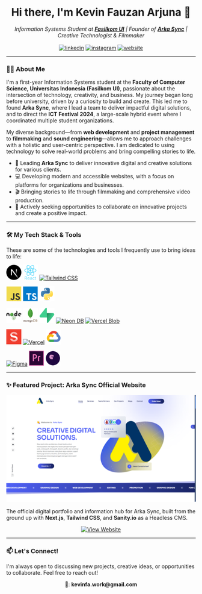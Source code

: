 <h1 align="center">Hi there, I'm Kevin Fauzan Arjuna 👋</h1>

<p align="center">
  <em>Information Systems Student at <strong><a href="https://cs.ui.ac.id/">Fasilkom UI</a></strong> | Founder of <strong><a href="https://www.arkasync.my.id/">Arka Sync</a></strong> | Creative Technologist & Filmmaker</em>
</p>

<p align="center">
  <a href="https://www.linkedin.com/in/kevin-fauzan-arjuna" target="blank"><img align="center" src="https://img.shields.io/badge/LinkedIn-0077B5?style=for-the-badge&logo=linkedin&logoColor=white" alt="linkedin" /></a>
  <a href="https://www.instagram.com/kevinfa__/" target="blank"><img align="center" src="https://img.shields.io/badge/Instagram-E4405F?style=for-the-badge&logo=instagram&logoColor=white" alt="instagram" /></a>
  <a href="https://www.arkasync.my.id/" target="blank"><img align="center" src="https://img.shields.io/badge/Portfolio-5061f7?style=for-the-badge&logo=About.me&logoColor=white" alt="website" /></a>
</p>

---

### 👨‍💻 About Me

I'm a first-year Information Systems student at the **Faculty of Computer Science, Universitas Indonesia (Fasilkom UI)**, passionate about the intersection of technology, creativity, and business. My journey began long before university, driven by a curiosity to build and create. This led me to found **Arka Sync**, where I lead a team to deliver impactful digital solutions, and to direct the **ICT Festival 2024**, a large-scale hybrid event where I coordinated multiple student organizations.

My diverse background—from **web development** and **project management** to **filmmaking** and **sound engineering**—allows me to approach challenges with a holistic and user-centric perspective. I am dedicated to using technology to solve real-world problems and bring compelling stories to life.

- 🚀 Leading **Arka Sync** to deliver innovative digital and creative solutions for various clients.
- 💻 Developing modern and accessible websites, with a focus on platforms for organizations and businesses.
- 🎬 Bringing stories to life through filmmaking and comprehensive video production.
- 🌱 Actively seeking opportunities to collaborate on innovative projects and create a positive impact.

---

### 🛠️ My Tech Stack & Tools

These are some of the technologies and tools I frequently use to bring ideas to life:

<p align="left">
  <a href="https://nextjs.org/" target="_blank" rel="noreferrer"><img src="https://raw.githubusercontent.com/devicons/devicon/master/icons/nextjs/nextjs-original.svg" alt="Next.js" width="40" height="40"/></a>
  <a href="https://reactjs.org/" target="_blank" rel="noreferrer"><img src="https://raw.githubusercontent.com/devicons/devicon/master/icons/react/react-original-wordmark.svg" alt="React" width="40" height="40"/></a>
  <a href="https://tailwindcss.com/" target="_blank" rel="noreferrer"><img src="https://www.vectorlogo.zone/logos/tailwindcss/tailwindcss-icon.svg" alt="Tailwind CSS" width="40" height="40"/></a>
  
  <a href="https://www.javascript.com/" target="_blank" rel="noreferrer"><img src="https://raw.githubusercontent.com/devicons/devicon/master/icons/javascript/javascript-original.svg" alt="JavaScript" width="40" height="40"/></a>
  <a href="https://www.typescriptlang.org/" target="_blank" rel="noreferrer"><img src="https://raw.githubusercontent.com/devicons/devicon/master/icons/typescript/typescript-original.svg" alt="TypeScript" width="40" height="40"/></a>
  <a href="https://www.python.org" target="_blank" rel="noreferrer"><img src="https://raw.githubusercontent.com/devicons/devicon/master/icons/python/python-original.svg" alt="Python" width="40" height="40"/></a>
  
  <a href="https://nodejs.org" target="_blank" rel="noreferrer"><img src="https://raw.githubusercontent.com/devicons/devicon/master/icons/nodejs/nodejs-original-wordmark.svg" alt="Node.js" width="40" height="40"/></a>
  <a href="https://www.mongodb.com/" target="_blank" rel="noreferrer"><img src="https://raw.githubusercontent.com/devicons/devicon/master/icons/mongodb/mongodb-original-wordmark.svg" alt="MongoDB" width="40" height="40"/></a>
  <a href="https://supabase.com/" target="_blank" rel="noreferrer"><img src="https://raw.githubusercontent.com/devicons/devicon/master/icons/supabase/supabase-original.svg" alt="Supabase" width="40" height="40"/></a>
  <a href="https://neon.tech/" target="_blank" rel="noreferrer"><img src="https://neon.com/brand/neon-logomark-dark-color.svg" alt="Neon DB" width="40" height="40"/></a>
  <a href="https://vercel.com/storage/blob" target="_blank" rel="noreferrer"><img src="https://www.vectorlogo.zone/logos/vercel/vercel-icon.svg" alt="Vercel Blob" width="40" height="40"/></a>

  <a href="https://www.sanity.io/" target="_blank" rel="noreferrer"><img src="https://raw.githubusercontent.com/devicons/devicon/master/icons/sanity/sanity-original.svg" alt="Sanity.io" width="40" height="40"/></a>
  <a href="https://vercel.com/" target="_blank" rel="noreferrer"><img src="https://www.vectorlogo.zone/logos/vercel/vercel-icon.svg" alt="Vercel" width="40" height="40"/></a>
  <a href="https://www.google.com/script/start/" target="_blank" rel="noreferrer"><img src="https://raw.githubusercontent.com/devicons/devicon/master/icons/googlecloud/googlecloud-original.svg" alt="Google Apps Script" width="40" height="40"/></a>
  
  <a href="https://www.figma.com/" target="_blank" rel="noreferrer"><img src="https://www.vectorlogo.zone/logos/figma/figma-icon.svg" alt="Figma" width="40" height="40"/></a>
  <a href="https://www.adobe.com/products/premiere.html" target="_blank" rel="noreferrer"><img src="https://raw.githubusercontent.com/devicons/devicon/master/icons/premierepro/premierepro-original.svg" alt="Premiere Pro" width="40" height="40"/></a>
  <a href="https://www.adobe.com/products/aftereffects.html" target="_blank" rel="noreferrer"><img src="https://raw.githubusercontent.com/devicons/devicon/master/icons/aftereffects/aftereffects-original.svg" alt="After Effects" width="40" height="40"/></a>
</p>

---

### ✨ Featured Project: Arka Sync Official Website

<a href="https://www.arkasync.my.id/">
  <img src="https://raw.githubusercontent.com/Kiara996/icon/refs/heads/main/arkasync.png" alt="Arka Sync Website Preview" />
</a>

<p>
  The official digital portfolio and information hub for Arka Sync, built from the ground up with <strong>Next.js</strong>, <strong>Tailwind CSS</strong>, and <strong>Sanity.io</strong> as a Headless CMS.
</p>

<p align="center">
  <a href="https://www.arkasync.my.id/" target="_blank">
    <img src="https://img.shields.io/badge/View%20Website-blue?style=for-the-badge&logo=arrow-right&logoColor=white" alt="View Website" />
  </a>
</p>

---

### 📫 Let's Connect!

I'm always open to discussing new projects, creative ideas, or opportunities to collaborate. Feel free to reach out!

<p align="center">
  📧: <strong>kevinfa.work@gmail.com</strong>
</p>
